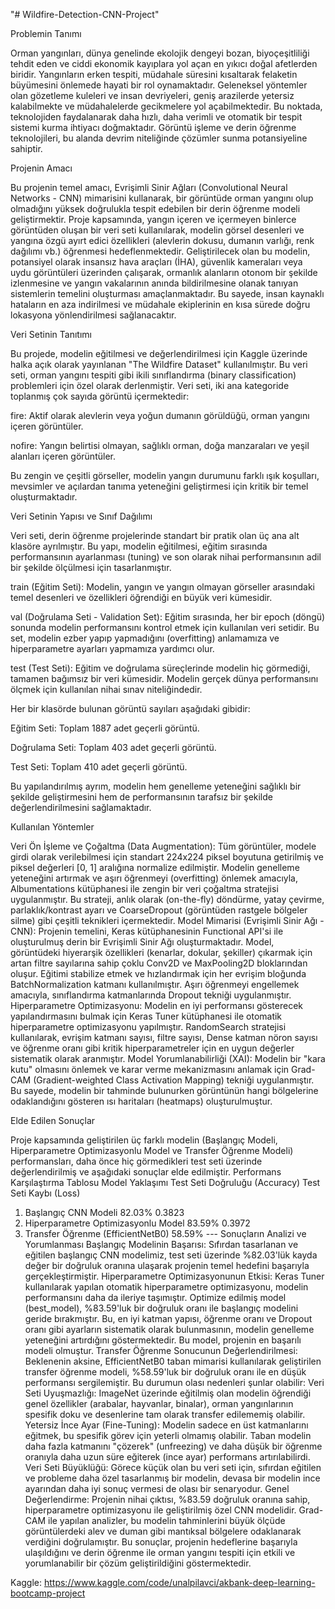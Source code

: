 "# Wildfire-Detection-CNN-Project" 

Problemin Tanımı

Orman yangınları, dünya genelinde ekolojik dengeyi bozan, biyoçeşitliliği tehdit eden ve ciddi ekonomik kayıplara yol açan en yıkıcı doğal afetlerden biridir. Yangınların erken tespiti, müdahale süresini kısaltarak felaketin büyümesini önlemede hayati bir rol oynamaktadır. Geleneksel yöntemler olan gözetleme kuleleri ve insan devriyeleri, geniş arazilerde yetersiz kalabilmekte ve müdahalelerde gecikmelere yol açabilmektedir. Bu noktada, teknolojiden faydalanarak daha hızlı, daha verimli ve otomatik bir tespit sistemi kurma ihtiyacı doğmaktadır. Görüntü işleme ve derin öğrenme teknolojileri, bu alanda devrim niteliğinde çözümler sunma potansiyeline sahiptir.



Projenin Amacı

Bu projenin temel amacı, Evrişimli Sinir Ağları (Convolutional Neural Networks - CNN) mimarisini kullanarak, bir görüntüde orman yangını olup olmadığını yüksek doğrulukla tespit edebilen bir derin öğrenme modeli geliştirmektir. Proje kapsamında, yangın içeren ve içermeyen binlerce görüntüden oluşan bir veri seti kullanılarak, modelin görsel desenleri ve yangına özgü ayırt edici özellikleri (alevlerin dokusu, dumanın varlığı, renk dağılımı vb.) öğrenmesi hedeflenmektedir. Geliştirilecek olan bu modelin, potansiyel olarak insansız hava araçları (İHA), güvenlik kameraları veya uydu görüntüleri üzerinden çalışarak, ormanlık alanların otonom bir şekilde izlenmesine ve yangın vakalarının anında bildirilmesine olanak tanıyan sistemlerin temelini oluşturması amaçlanmaktadır. Bu sayede, insan kaynaklı hataların en aza indirilmesi ve müdahale ekiplerinin en kısa sürede doğru lokasyona yönlendirilmesi sağlanacaktır.


Veri Setinin Tanıtımı

Bu projede, modelin eğitilmesi ve değerlendirilmesi için Kaggle üzerinde halka açık olarak yayınlanan "The Wildfire Dataset" kullanılmıştır. Bu veri seti, orman yangını tespiti gibi ikili sınıflandırma (binary classification) problemleri için özel olarak derlenmiştir. Veri seti, iki ana kategoride toplanmış çok sayıda görüntü içermektedir:

fire: Aktif olarak alevlerin veya yoğun dumanın görüldüğü, orman yangını içeren görüntüler.

nofire: Yangın belirtisi olmayan, sağlıklı orman, doğa manzaraları ve yeşil alanları içeren görüntüler.

Bu zengin ve çeşitli görseller, modelin yangın durumunu farklı ışık koşulları, mevsimler ve açılardan tanıma yeteneğini geliştirmesi için kritik bir temel oluşturmaktadır.



Veri Setinin Yapısı ve Sınıf Dağılımı

Veri seti, derin öğrenme projelerinde standart bir pratik olan üç ana alt klasöre ayrılmıştır. Bu yapı, modelin eğitilmesi, eğitim sırasında performansının ayarlanması (tuning) ve son olarak nihai performansının adil bir şekilde ölçülmesi için tasarlanmıştır.

train (Eğitim Seti): Modelin, yangın ve yangın olmayan görseller arasındaki temel desenleri ve özellikleri öğrendiği en büyük veri kümesidir.

val (Doğrulama Seti - Validation Set): Eğitim sırasında, her bir epoch (döngü) sonunda modelin performansını kontrol etmek için kullanılan veri setidir. Bu set, modelin ezber yapıp yapmadığını (overfitting) anlamamıza ve hiperparametre ayarları yapmamıza yardımcı olur.

test (Test Seti): Eğitim ve doğrulama süreçlerinde modelin hiç görmediği, tamamen bağımsız bir veri kümesidir. Modelin gerçek dünya performansını ölçmek için kullanılan nihai sınav niteliğindedir.

Her bir klasörde bulunan görüntü sayıları aşağıdaki gibidir:

Eğitim Seti: Toplam 1887 adet geçerli görüntü.

Doğrulama Seti: Toplam 403 adet geçerli görüntü.

Test Seti: Toplam 410 adet geçerli görüntü.

Bu yapılandırılmış ayrım, modelin hem genelleme yeteneğini sağlıklı bir şekilde geliştirmesini hem de performansının tarafsız bir şekilde değerlendirilmesini sağlamaktadır.


Kullanılan Yöntemler

Veri Ön İşleme ve Çoğaltma (Data Augmentation):
Tüm görüntüler, modele girdi olarak verilebilmesi için standart 224x224 piksel boyutuna getirilmiş ve piksel değerleri [0, 1] aralığına normalize edilmiştir.
Modelin genelleme yeteneğini artırmak ve aşırı öğrenmeyi (overfitting) önlemek amacıyla, Albumentations kütüphanesi ile zengin bir veri çoğaltma stratejisi uygulanmıştır. Bu strateji, anlık olarak (on-the-fly) döndürme, yatay çevirme, parlaklık/kontrast ayarı ve CoarseDropout (görüntüden rastgele bölgeler silme) gibi çeşitli teknikleri içermektedir.
Model Mimarisi (Evrişimli Sinir Ağı - CNN):
Projenin temelini, Keras kütüphanesinin Functional API'si ile oluşturulmuş derin bir Evrişimli Sinir Ağı oluşturmaktadır.
Model, görüntüdeki hiyerarşik özellikleri (kenarlar, dokular, şekiller) çıkarmak için artan filtre sayılarına sahip çoklu Conv2D ve MaxPooling2D bloklarından oluşur.
Eğitimi stabilize etmek ve hızlandırmak için her evrişim bloğunda BatchNormalization katmanı kullanılmıştır.
Aşırı öğrenmeyi engellemek amacıyla, sınıflandırma katmanlarında Dropout tekniği uygulanmıştır.
Hiperparametre Optimizasyonu:
Modelin en iyi performansı gösterecek yapılandırmasını bulmak için Keras Tuner kütüphanesi ile otomatik hiperparametre optimizasyonu yapılmıştır.
RandomSearch stratejisi kullanılarak, evrişim katmanı sayısı, filtre sayısı, Dense katman nöron sayısı ve öğrenme oranı gibi kritik hiperparametreler için en uygun değerler sistematik olarak aranmıştır.
Model Yorumlanabilirliği (XAI):
Modelin bir "kara kutu" olmasını önlemek ve karar verme mekanizmasını anlamak için Grad-CAM (Gradient-weighted Class Activation Mapping) tekniği uygulanmıştır. Bu sayede, modelin bir tahminde bulunurken görüntünün hangi bölgelerine odaklandığını gösteren ısı haritaları (heatmaps) oluşturulmuştur.


Elde Edilen Sonuçlar

Proje kapsamında geliştirilen üç farklı modelin (Başlangıç Modeli, Hiperparametre Optimizasyonlu Model ve Transfer Öğrenme Modeli) performansları, daha önce hiç görmedikleri test seti üzerinde değerlendirilmiş ve aşağıdaki sonuçlar elde edilmiştir.
Performans Karşılaştırma Tablosu
Model Yaklaşımı	Test Seti Doğruluğu (Accuracy)	Test Seti Kaybı (Loss)
1. Başlangıç CNN Modeli	82.03%	0.3823
2. Hiperparametre Optimizasyonlu Model	83.59%	0.3972
3. Transfer Öğrenme (EfficientNetB0)	58.59%	---
Sonuçların Analizi ve Yorumlanması
Başlangıç Modelinin Başarısı: Sıfırdan tasarlanan ve eğitilen başlangıç CNN modelimiz, test seti üzerinde %82.03'lük kayda değer bir doğruluk oranına ulaşarak projenin temel hedefini başarıyla gerçekleştirmiştir.
Hiperparametre Optimizasyonunun Etkisi: Keras Tuner kullanılarak yapılan otomatik hiperparametre optimizasyonu, modelin performansını daha da ileriye taşımıştır. Optimize edilmiş model (best_model), %83.59'luk bir doğruluk oranı ile başlangıç modelini geride bırakmıştır. Bu, en iyi katman yapısı, öğrenme oranı ve Dropout oranı gibi ayarların sistematik olarak bulunmasının, modelin genelleme yeteneğini artırdığını göstermektedir. Bu model, projenin en başarılı modeli olmuştur.
Transfer Öğrenme Sonucunun Değerlendirilmesi: Beklenenin aksine, EfficientNetB0 taban mimarisi kullanılarak geliştirilen transfer öğrenme modeli, %58.59'luk bir doğruluk oranı ile en düşük performansı sergilemiştir. Bu durumun olası nedenleri şunlar olabilir:
Veri Seti Uyuşmazlığı: ImageNet üzerinde eğitilmiş olan modelin öğrendiği genel özellikler (arabalar, hayvanlar, binalar), orman yangınlarının spesifik doku ve desenlerine tam olarak transfer edilememiş olabilir.
Yetersiz İnce Ayar (Fine-Tuning): Modelin sadece en üst katmanlarını eğitmek, bu spesifik görev için yeterli olmamış olabilir. Taban modelin daha fazla katmanını "çözerek" (unfreezing) ve daha düşük bir öğrenme oranıyla daha uzun süre eğiterek (ince ayar) performans artırılabilirdi.
Veri Seti Büyüklüğü: Görece küçük olan bu veri seti için, sıfırdan eğitilen ve probleme daha özel tasarlanmış bir modelin, devasa bir modelin ince ayarından daha iyi sonuç vermesi de olası bir senaryodur.
Genel Değerlendirme: Projenin nihai çıktısı, %83.59 doğruluk oranına sahip, hiperparametre optimizasyonu ile geliştirilmiş özel CNN modelidir. Grad-CAM ile yapılan analizler, bu modelin tahminlerini büyük ölçüde görüntülerdeki alev ve duman gibi mantıksal bölgelere odaklanarak verdiğini doğrulamıştır. Bu sonuçlar, projenin hedeflerine başarıyla ulaşıldığını ve derin öğrenme ile orman yangını tespiti için etkili ve yorumlanabilir bir çözüm geliştirildiğini göstermektedir.

Kaggle:
https://www.kaggle.com/code/unalpilavci/akbank-deep-learning-bootcamp-project
